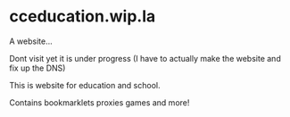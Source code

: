 # cceducation.wip.la
A website...

Dont visit yet it is under progress
(I have to actually make the website and fix up the DNS)


This is website for education and school.

Contains bookmarklets proxies games and more!
